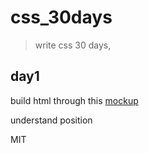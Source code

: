 # css_30days
> write css 30 days, 

## day1
build html through this [mockup](https://dribbble.com/shots/2964307-Zircos-Material-Design)

understand position

MIT
